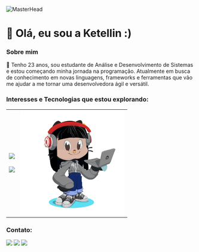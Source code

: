 ![MasterHead](https://user-images.githubusercontent.com/86270481/214122618-1bf43327-cdef-456e-81fe-fc71a9070c07.gif)

# 🌺 Olá, eu sou a Ketellin :)


### Sobre mim
🌱 Tenho 23 anos, sou estudante de Análise e Desenvolvimento de Sistemas e estou começando minha jornada na programação. Atualmente em busca de conhecimento em novas linguagens, frameworks e ferramentas que vão me ajudar a me tornar uma desenvolvedora ágil e versátil.

### Interesses e Tecnologias que estou explorando:
<table>
  <tr>
    <td>
      <div>
        <img src="https://skillicons.dev/icons?i=html,css,js,github,python" />
      </div>
      <br>
      <img src="https://github-readme-stats.vercel.app/api?username=ketellinjs&show_icons=true&theme=tokyonight">
    </td>
    <td>
      <img src="octocat-1737824702793.png" width="280px">
    </td>
  </tr>
</table>

### Contato:
<div>
<a href="https://instagram.com/k.etellin" target="_blank"><img src="https://img.shields.io/badge/-Instagram-%23E4405F?style=for-the-badge&logo=instagram&logoColor=white" target="_blank"></a>
<a href="https://www.linkedin.com/in/ketellin-tavares/" target="_blank"><img src="https://img.shields.io/badge/-LinkedIn-%230077B5?style=for-the-badge&logo=linkedin&logoColor=white" target="_blank"></a> 
<a href = "mailto:ketellintavares@gmail.com"><img src="https://img.shields.io/badge/-Gmail-%23333?style=for-the-badge&logo=gmail&logoColor=white" target="_blank"></a>
